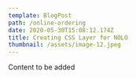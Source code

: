```yaml
---
template: BlogPost
path: /online-ordering
date: 2020-05-30T15:08:12.174Z
title: Creating CSS Layer for NOLO
thumbnail: /assets/image-12.jpeg
---
```


Content to be added
